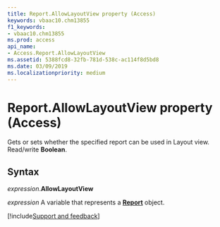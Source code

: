 ```yaml
---
title: Report.AllowLayoutView property (Access)
keywords: vbaac10.chm13855
f1_keywords:
- vbaac10.chm13855
ms.prod: access
api_name:
- Access.Report.AllowLayoutView
ms.assetid: 5388fcd8-32fb-781d-538c-ac114f8d5bd8
ms.date: 03/09/2019
ms.localizationpriority: medium
---
```



# Report.AllowLayoutView property (Access)

Gets or sets whether the specified report can be used in Layout view. Read/write **Boolean**.


## Syntax

_expression_.**AllowLayoutView**

_expression_ A variable that represents a **[Report](Access.Report.md)** object.




[!include[Support and feedback](~/includes/feedback-boilerplate.md)]